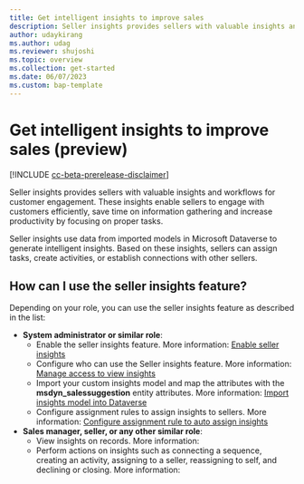 ```yaml
---
title: Get intelligent insights to improve sales
description: Seller insights provides sellers with valuable insights and workflows for customer engagement. 
author: udaykirang
ms.author: udag
ms.reviewer: shujoshi
ms.topic: overview 
ms.collection: get-started 
ms.date: 06/07/2023
ms.custom: bap-template 
---
```


# Get intelligent insights to improve sales (preview)

[!INCLUDE [cc-beta-prerelease-disclaimer](../includes/cc-beta-prerelease-disclaimer.md)]

Seller insights provides sellers with valuable insights and workflows for customer engagement. These insights enable sellers to engage with customers efficiently, save time on information gathering and increase productivity by focusing on proper tasks.

Seller insights use data from imported models in Microsoft Dataverse to generate intelligent insights. Based on these insights, sellers can assign tasks, create activities, or establish connections with other sellers. 

## How can I use the seller insights feature?

Depending on your role, you can use the seller insights feature as described in the list:

-	**System administrator or similar role**:
    -	Enable the seller insights feature. More information: [Enable seller insights](enable-seller-insights.md)
    -	Configure who can use the Seller insights feature. More information: [Manage access to view insights](manage-access-view-insights.md)
    -	Import your custom insights model and map the attributes with the **msdyn_salessuggestion** entity attributes. More information: [Import insights model into Dataverse](import-insights-model-into-dataverse.md)
    -	Configure assignment rules to assign insights to sellers. More information: [Configure assignment rule to auto assign insights](configure-assignment-rule-auto-assign-insights.md)
-	**Sales manager, seller, or any other similar role**:  
    -	View insights on records. More information: 
    -	Perform actions on insights such as connecting a sequence, creating an activity, assigning to a seller, reassigning to self, and declining or closing. More information: 

